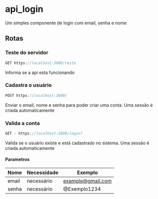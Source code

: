 # api_login
Um simples componente de login com email, senha e nome

## Rotas

### Teste do servidor 

~~~js
GET https://localhost:3000/teste
~~~
Informa se a api esta funcionando

### Cadastra o usuário
~~~js
POST https://localhost:3000/
~~~

Enviar o email, nome e senha para poder criar uma conta. Uma sessão é criada automaticamente  

### Valida a conta
~~~js
GET - https://localhost:3000/login?
~~~
Valida se o usuário existe e está cadastrado no sistema. Uma sessão é criada automaticamente

#### Parametros 


Nome    | Necessidade | Exemplo 
----    | ---------- | ------- 
email   | necessário | example@gmail.com 
senha   | necessário | @Exemplo1234 
